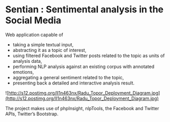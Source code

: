 # Sentian : Sentimental analysis in the Social Media #

Web application capable of
  * taking a simple textual input,
  * abstracting it as a topic of interest,
  * using filtered Facebook and Twitter posts related to the topic as units of analysis data,
  * performing NLP analysis against an existing corpus with annotated emotions,
  * aggregating a general sentiment related to the topic,
  * presenting back a detailed and interactive analysis result.

![http://s12.postimg.org/ll1n463nx/Radu_Topor_Deployment_Diagram.jpg](http://s12.postimg.org/ll1n463nx/Radu_Topor_Deployment_Diagram.jpg)

The project makes use of phpInsight, nlpTools, the Facebook and Twitter APIs, Twitter’s Bootstrap.